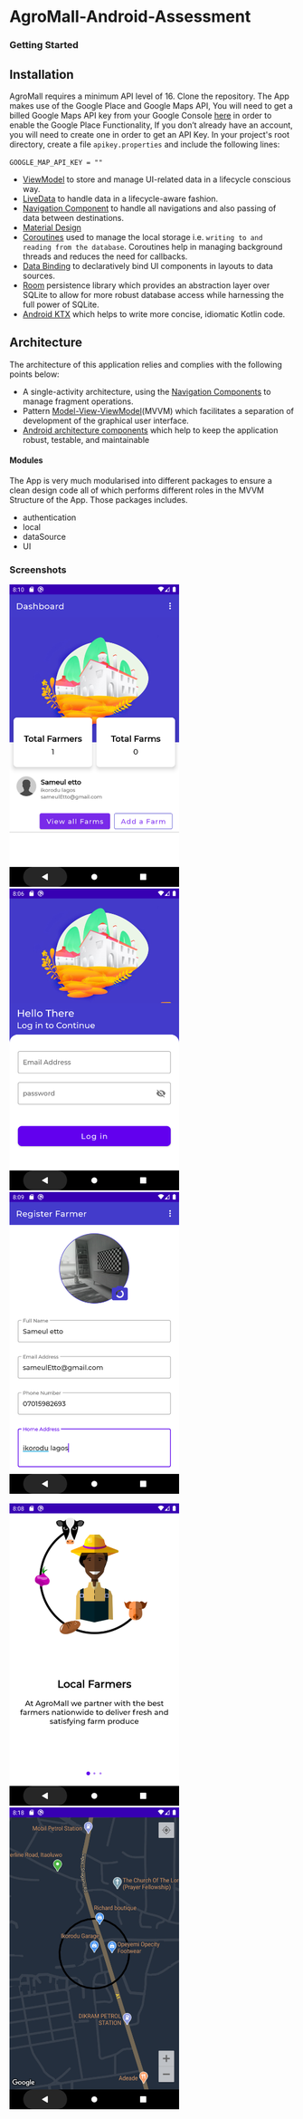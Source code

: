 # AgroMall-Android-Assessment
### Getting Started 

## Installation
AgroMall requires a minimum API level of 16. Clone the repository. The App makes use of the Google Place and Google Maps API, You will need to get a billed Google Maps API key from your Google Console
[here](https://developers.google.com/places/android-sdk/get-api-key) in order to enable the Google Place Functionality, If you don’t already have an account, you will need to create one in order to get an API Key.
In your project's root directory, create a file `apikey.properties` and include the following lines:

`GOOGLE_MAP_API_KEY = ""`


* [ViewModel](https://developer.android.com/topic/libraries/architecture/viewmodel) to store and manage UI-related data in a lifecycle conscious way.
* [LiveData](https://developer.android.com/topic/libraries/architecture/livedata) to handle data in a lifecycle-aware fashion.
* [Navigation Component](https://developer.android.com/guide/navigation) to handle all navigations and also passing of data between destinations.
* [Material Design](https://material.io/develop/android/docs/getting-started/)
* [Coroutines](https://kotlinlang.org/docs/reference/coroutines-overview.html) used to manage the local storage i.e. `writing to and reading from the database`. Coroutines help in managing background threads and reduces the need for callbacks.
* [Data Binding](https://developer.android.com/topic/libraries/data-binding/) to declaratively bind UI components in layouts to data sources.
* [Room](https://developer.android.com/topic/libraries/architecture/room) persistence library which provides an abstraction layer over SQLite to allow for more robust database access while harnessing the full power of SQLite.
* [Android KTX](https://developer.android.com/kotlin/ktx) which helps to write more concise, idiomatic Kotlin code.

## Architecture
The architecture of this application relies and complies with the following points below:
* A single-activity architecture, using the [Navigation Components](https://developer.android.com/guide/navigation) to manage fragment operations.
* Pattern [Model-View-ViewModel](https://en.wikipedia.org/wiki/Model%E2%80%93view%E2%80%93viewmodel)(MVVM) which facilitates a separation of development of the graphical user interface.
* [Android architecture components](https://developer.android.com/topic/libraries/architecture/) which help to keep the application robust, testable, and maintainable

#### Modules
The App is very much modularised into different packages to ensure a clean design code all of which performs different roles in the MVVM Structure of the App.
Those packages includes.
* authentication
* local
* dataSource
* UI 

### Screenshots

<p float="left">
  <img src="https://github.com/KingsleyUsoroeno/AgroMall-Android-Assessment/blob/master/screenshots/dashboard_page.png" width="300" />
  <img src="https://github.com/KingsleyUsoroeno/AgroMall-Android-Assessment/blob/master/screenshots/login_screen.png" width="300" /> 
  <img src="https://github.com/KingsleyUsoroeno/AgroMall-Android-Assessment/blob/master/screenshots/page_register_farmer.png"   width="300" />
</p>

<p float="left">
  <img src="https://github.com/KingsleyUsoroeno/AgroMall-Android-Assessment/blob/master/screenshots/onboarding_page.png" width="300" />
  <img src="https://github.com/KingsleyUsoroeno/AgroMall-Android-Assessment/blob/master/screenshots/maps_screen.png" width="300" />
</p>






